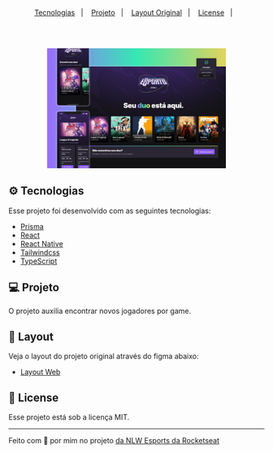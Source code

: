 <p align="center">
  <a href="#-tecnologias">Tecnologias</a>&nbsp;&nbsp;&nbsp;|&nbsp;&nbsp;&nbsp;
  <a href="#-projeto">Projeto</a>&nbsp;&nbsp;&nbsp;|&nbsp;&nbsp;&nbsp;
  <a href="#-layout">Layout Original</a>&nbsp;&nbsp;&nbsp;|&nbsp;&nbsp;&nbsp;
  <a href="#-license">License</a>&nbsp;&nbsp;&nbsp;|&nbsp;&nbsp;&nbsp;
</p>
<br/><br/>

<p align="center">
  <img alt="FeedWidget" src="https://github.com/rafa-ferrarezi/eSports-discord/blob/main/web/src/assets/nlw-esports.jpg?raw=true" width="70%" />
</p>

## ⚙ Tecnologias

Esse projeto foi desenvolvido com as seguintes tecnologias:

- [Prisma](https://www.prisma.io)
- [React](https://pt-br.reactjs.org/)
- [React Native](https://reactnative.dev/)
- [Tailwindcss](https://tailwindcss.com)
- [TypeScript](https://www.typescriptlang.org)

## 💻 Projeto

O projeto auxilia encontrar novos jogadores por game.

## 🔖 Layout

Veja o layout do projeto original através do figma abaixo:

- [Layout Web](https://www.figma.com/community/file/1150897317533332617)

## 📝 License

Esse projeto está sob a licença MIT.

---

Feito com 💜 por mim no projeto [da NLW Esports da Rocketseat](https://www.rocketseat.com.br/)
